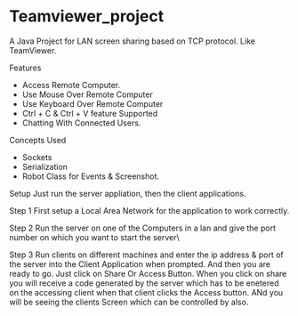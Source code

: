 # Teamviewer_project

A Java Project for LAN screen sharing based on TCP protocol. Like TeamViewer.


Features
+ Access Remote Computer.
+ Use Mouse Over Remote Computer
+ Use Keyboard Over Remote Computer
+ Ctrl + C & Ctrl + V feature Supported
+ Chatting With Connected Users.

Concepts Used

+ Sockets
+ Serialization
+ Robot Class for Events & Screenshot.

Setup
Just run the server appliation, then the client applications.

Step 1
First setup a Local Area Network for the application to work correctly.


Step 2
Run the server on one of the Computers in a lan and give the port number on which you want to start the server\

Step 3
Run clients on different machines and enter the ip address & port of the server into the Client Application when prompted. And then you are ready to go. Just click on Share Or Access Button. When you click on share you will receive a code generated by the server which has to be enetered on the accessing client when that client clicks the Access button. ANd you will be seeing the clients Screen which can be controlled by also.
